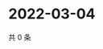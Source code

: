 # 2022-03-04

共 0 条

<!-- BEGIN WEIBO -->
<!-- 最后更新时间 Fri Mar 04 2022 00:13:17 GMT+0800 (China Standard Time) -->

<!-- END WEIBO -->
